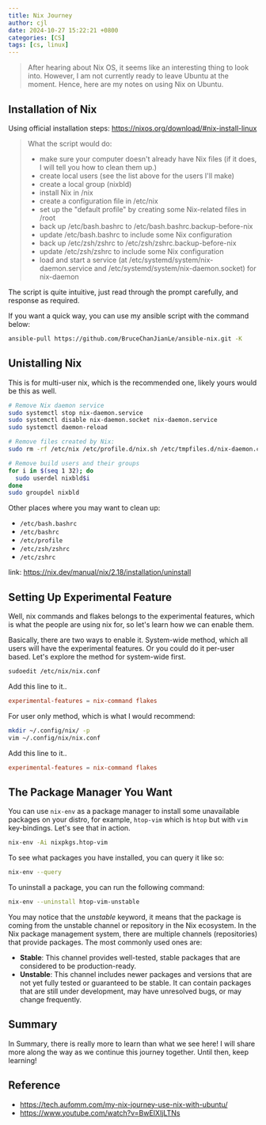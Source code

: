 ```yaml
---
title: Nix Journey
author: cjl
date: 2024-10-27 15:22:21 +0800
categories: [CS]
tags: [cs, linux]
---
```


> After hearing about Nix OS, it seems like an interesting thing to look into.
> However, I am not currently ready to leave Ubuntu at the moment.
> Hence, here are my notes on using Nix on Ubuntu.


## Installation of Nix

Using official installation steps: https://nixos.org/download/#nix-install-linux


> What the script would do:
> 
> - make sure your computer doesn't already have Nix files
>  (if it does, I will tell you how to clean them up.)
> - create local users (see the list above for the users I'll make)
> - create a local group (nixbld)
> - install Nix in /nix
> - create a configuration file in /etc/nix
> - set up the "default profile" by creating some Nix-related files in
>  /root
> - back up /etc/bash.bashrc to /etc/bash.bashrc.backup-before-nix
> - update /etc/bash.bashrc to include some Nix configuration
> - back up /etc/zsh/zshrc to /etc/zsh/zshrc.backup-before-nix
> - update /etc/zsh/zshrc to include some Nix configuration
> - load and start a service (at /etc/systemd/system/nix-daemon.service
>  and /etc/systemd/system/nix-daemon.socket) for nix-daemon


The script is quite intuitive, just read through the prompt carefully,
and response as required.


If you want a quick way, you can use my ansible script with the command below:

```bash
ansible-pull https://github.com/BruceChanJianLe/ansible-nix.git -K
```

## Unistalling Nix

This is for multi-user nix, which is the recommended one, likely yours would
be this as well.  
```bash
# Remove Nix daemon service
sudo systemctl stop nix-daemon.service
sudo systemctl disable nix-daemon.socket nix-daemon.service
sudo systemctl daemon-reload

# Remove files created by Nix:
sudo rm -rf /etc/nix /etc/profile.d/nix.sh /etc/tmpfiles.d/nix-daemon.conf /nix ~root/.nix-channels ~root/.nix-defexpr ~root/.nix-profile

# Remove build users and their groups
for i in $(seq 1 32); do
  sudo userdel nixbld$i
done
sudo groupdel nixbld
```

Other places where you may want to clean up:
- `/etc/bash.bashrc`
- `/etc/bashrc`
- `/etc/profile`
- `/etc/zsh/zshrc`
- `/etc/zshrc`


link: https://nix.dev/manual/nix/2.18/installation/uninstall


## Setting Up Experimental Feature

Well, nix commands and flakes belongs to the experimental features, which
is what the people are using nix for, so let's learn how we can enable them.


Basically, there are two ways to enable it. System-wide method, which all users
will have the experimental features. Or you could do it per-user based.
Let's explore the method for system-wide first.

```bash
sudoedit /etc/nix/nix.conf
```

Add this line to it..
```conf
experimental-features = nix-command flakes
```


For user only method, which is what I would recommend:

```bash
mkdir ~/.config/nix/ -p
vim ~/.config/nix/nix.conf
```

Add this line to it..
```conf
experimental-features = nix-command flakes
```

## The Package Manager You Want

You can use `nix-env` as a package manager to install
some unavailable packages on your distro, for example,
`htop-vim` which is `htop` but with `vim` key-bindings.
Let's see that in action.

```bash
nix-env -Ai nixpkgs.htop-vim
```

To see what packages you have installed, you can query it like so:

```bash
nix-env --query
```

To uninstall a package, you can run the following command:

```bash
nix-env --uninstall htop-vim-unstable
```

You may notice that the *unstable* keyword, it means that the package
is coming from the unstable channel or repository in the Nix ecosystem.
In the Nix package management system, there are multiple channels (repositories)
that provide packages. The most commonly used ones are:

- **Stable**: This channel provides well-tested, stable packages
              that are considered to be production-ready.
- **Unstable**: This channel includes newer packages and versions that are not yet
                fully tested or guaranteed to be stable. It can contain packages that
                are still under development, may have unresolved bugs, or may change frequently.

## Summary

In Summary, there is really more to learn than what we see here!
I will share more along the way as we continue this journey together.
Until then, keep learning!

## Reference

- https://tech.aufomm.com/my-nix-journey-use-nix-with-ubuntu/
- https://www.youtube.com/watch?v=BwEIXIjLTNs
